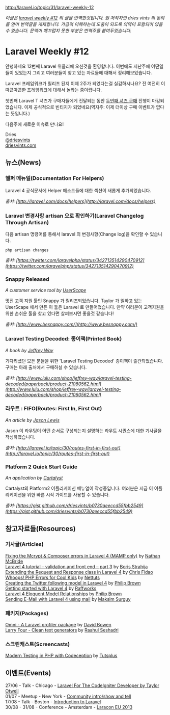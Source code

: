 http://laravel.io/topic/31/laravel-weekly-12

*이글은 [laravel weekly #12](http://laravel.io/topic/31/laravel-weekly-12) 의 글을 번역한것입니다. 원 저작자인 dries vints 의 동의를 얻어 번역글을 게제합니다. 가급적 이해하는데 도움이 되도록 의역이 포함되어 있을 수 있습니다. 문맥이 매끄럽지 못한 부분은 번역주를 붙여두었습니다.*

# Laravel Weekly #12

안녕하세요 12번째 Laravel 위클리에 오신것을 환영합니다. 이번에도 지난주에 어떤일들이 있었는지 그리고 여러분들이 찾고 있는 자료들에 대해서 정리해보았습니다.

Laravel 프레임워크가 릴리즈 된지 이제 2주가 되었다는걸 실감하시나요? 전 여전히 이 따끈따끈한 프레임워크에 대해서 놀라는 중이랍니다.

첫번째 Laravel T 셔츠가 구매자들에게 전달되는 동안 [두번째 셔츠 구매](http://teespring.com/laravel-redux) 진행이 마감되었습니다. 이제 공식적으로 빈티지가 되었네요(역자주: 이제 더이상 구매 이벤트가 없다는 뜻입니다.)

다음주에 새로운 이슈로 만나요!

Dries  
[@driesvints](https://twitter.com/driesvints)  
[driesvints.com](http://driesvints.com)

## 뉴스(News)

### 헬퍼 메뉴얼(Documentation For Helpers)

Laravel 4 공식문서에 Helper 메소드들에 대한 섹션이 새롭게 추가되었습니다.

*출처: [http://laravel.com/docs/helpers](http://laravel.com/docs/helpers)*

### Laravel 변경사항 artisan 으로 확인하기(Laravel Changelog Through Artisan)

 다음 artisan 명령어를 통해서 laravel 의 변경사항(Change log)을 확인할 수 있습니다.

	php artisan changes

*출처: [https://twitter.com/laravelphp/status/342713514290470912](https://twitter.com/laravelphp/status/342713514290470912)*

### Snappy Released

*A customer service tool by [UserScape](http://www.userscape.com/)*

멋진 고객 지원 툴인 Snappy 가 릴리즈되었습니다. Taylor 가 일하고 있는 UserScape 에서 만든 이 툴은 Laravel 로 만들어졌습니다. 만약 여러분이 고객지원을 위한 손쉬운 툴을 찾고 있다면 살펴보시면 좋을것 같습니다! 

*출처: [http://www.besnappy.com/](http://www.besnappy.com/)*

### Laravel Testing Decoded: 종이책(Printed Book)

*A book by [Jeffrey Way](https://twitter.com/jeffrey_way)*

기다리셨던 모든 분들을 위한 'Laravel Testing Decoded' 종이책이 출간되었습니다. 
구매는 아래 출처에서 구매하실 수 있습니다.

*출처: [http://www.lulu.com/shop/jeffrey-way/laravel-testing-decoded/paperback/product-21060562.html](http://www.lulu.com/shop/jeffrey-way/laravel-testing-decoded/paperback/product-21060562.html)*

### 라우트 : FIFO(Routes: First In, First Out)

*An article by [Jason Lewis](https://twitter.com/jasonclewis)*

Jason 이 라우팅이 어떤 순서로 구성되는지 설명하는 라우트 시퀀스에 대한 기사글을 작성하였습니다.

*출처: [http://laravel.io/topic/30/routes-first-in-first-out](http://laravel.io/topic/30/routes-first-in-first-out)*

### Platform 2 Quick Start Guide

*An application by [Cartalyst](http://www.cartalyst.com/)*

Cartalyst의 Platform2 어플리케이션 메뉴얼이 작성중입니다. 여러분은 지금 이 어플리케이션을 위한 빠른 시작 가이드를 사용할 수 있습니다.

*출처: [https://gist.github.com/driesvints/b0730aeeccd55fbb2549](https://gist.github.com/driesvints/b0730aeeccd55fbb2549)*

## 참고자료들(Resources)

### 기사글(Articles)

[Fixing the Mcrypt & Composer errors in Laravel 4 (MAMP only)](http://brideo.co.uk/fixing-the-mcrypt-composer-errors-in-laravel-4-mamp-only/) by [Nathan McBride](https://twitter.com/BrideoWeb)  
[Laravel 4 tutorial – validation and front end – part 3](http://www.codeforest.net/laravel-4-tutorial-validation-frontend) by [Boris Strahija](https://twitter.com/strija)  
[Extending the Request and Response class in Laravel 4](http://fideloper.com/extend-request-response-laravel) by [Chris Fidao](http://fideloper.com/)  
[Whoops! PHP Errors for Cool Kids](http://net.tutsplus.com/tutorials/php/whoops-php-errors-for-cool-kids/) by [Nettuts](http://net.tutsplus.com/)  
[Creating the Twitter following model in Laravel 4](http://culttt.com/2013/06/03/creating-the-twitter-following-model-in-laravel-4/) by [Philip Brown](https://twitter.com/philipbrown)  
[Getting started with Laravel 4](http://raffworks.com/category/series/getting-started-with-laravel-4/) by [Raffworks](http://raffworks.com/)  
[Laravel 4 Eloquent Model Relationships](http://culttt.com/2013/06/10/laravel-4-eloquent-model-relationships/) by [Philip Brown](https://twitter.com/philipbrown)  
[Sending E-Mail with Laravel 4 using mail](http://maxoffsky.com/code-blog/sending-e-mail-with-laravel-4-using-mail/) by [Maksim Surguy](https://twitter.com/msurguy)  

### 패키지(Packages)

[Omni - A Laravel profiler package](https://github.com/sorora/omni) by [David Bowen](https://github.com/sorora)  
[Larry Four - Clean text generators](http://xcmer.github.io/larry-four-generator/) by [Raahul Seshadri](https://github.com/XCMer)  

### 스크린캐스트(Screencasts)

[Modern Testing in PHP with Codeception](https://tutsplus.com/course/modern-testing-in-php-with-codeception/) by [Tutsplus](https://tutsplus.com)  


## 이벤트(Events)

27/06 - Talk - Chicago - [Laravel For The CodeIgniter Developer by Taylor Otwell](http://peersconf.com/2013/sessions#25)  
01/07 - Meetup - New York - [Community intro/show and tell](http://www.meetup.com/New-York-Laravel/events/122708162/)  
17/08 - Talk - Boston - [Introduction to Laravel](http://www.northeastphp.org/talks/view/10/Introduction-to-Laravel)  
30/08 - 31/08 - Conference - Amsterdam - [Laracon EU 2013](http://laracon.eu/2013/)  